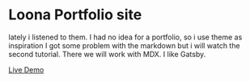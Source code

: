 # Loona Portfolio site

lately i listened to them. I had no idea for a portfolio, so i use theme as inspiration
I got some problem with the markdown but i will watch the second tutorial. There we will work with MDX.
I like Gatsby.

[Live Demo](https://loona-portfolio.netlify.app/)
